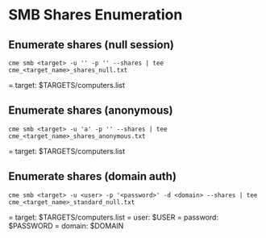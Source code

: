 # SMB Shares Enumeration

## Enumerate shares (null session)

```
cme smb <target> -u '' -p '' --shares | tee cme_<target_name>_shares_null.txt
```

= target: $TARGETS/computers.list

## Enumerate shares (anonymous)

```
cme smb <target> -u 'a' -p '' --shares | tee cme_<target_name>_shares_anonymous.txt
```

= target: $TARGETS/computers.list

## Enumerate shares (domain auth)

```
cme smb <target> -u <user> -p '<password>' -d <domain> --shares | tee cme_<target_name>_standard_null.txt
```

= target: $TARGETS/computers.list
= user: $USER
= password: $PASSWORD
= domain: $DOMAIN
